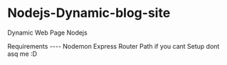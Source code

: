 # Nodejs-Dynamic-blog-site
Dynamic Web Page Nodejs

Requirements ----
Nodemon 
Express
Router
Path 
if you cant Setup dont asq me :D
